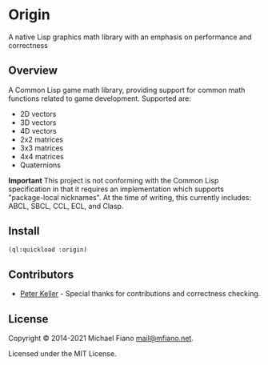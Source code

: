 # Origin

A native Lisp graphics math library with an emphasis on performance and
correctness

## Overview

A Common Lisp game math library, providing support for common math functions
related to game development. Supported are:

* 2D vectors
* 3D vectors
* 4D vectors
* 2x2 matrices
* 3x3 matrices
* 4x4 matrices
* Quaternions

**Important**
This project is not conforming with the Common Lisp specification in that it
requires an implementation which supports "package-local nicknames". At the time
of writing, this currently includes: ABCL, SBCL, CCL, ECL, and Clasp.

## Install

``` lisp
(ql:quickload :origin)
```

## Contributors

* [Peter Keller](https://github.com/psilord) - Special thanks for contributions
  and correctness checking.

## License

Copyright © 2014-2021 Michael Fiano <mail@mfiano.net>.

Licensed under the MIT License.

